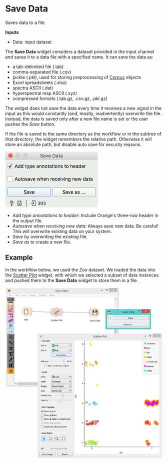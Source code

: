 Save Data
=========

Saves data to a file.

**Inputs**

- Data: input dataset

The **Save Data** widget considers a dataset provided in the input channel and saves it to a data file with a specified name. It can save the data as:

- a tab-delimited file (.tab)
- comma-separated file (.csv)
- pickle (.pkl), used for storing preprocessing of [Corpus](https://orange.biolab.si/widget-catalog/text-mining/corpus-widget/) objects
- Excel spreadsheets (.xlsx)
- spectra ASCII (.dat)
- hyperspectral map ASCII (.xyz)
- compressed formats (.tab.gz, .csv.gz, .pkl.gz)

The widget does not save the data every time it receives a new signal in the input as this would constantly (and, mostly, inadvertently) overwrite the file. Instead, the data is saved only after a new file name is set or the user pushes the *Save* button.

If the file is saved to the same directory as the workflow or in the subtree of that directory, the widget remembers the relative path. Otherwise it will store an absolute path, but disable auto save for security reasons.

![](images/SaveData.png)

- *Add type annotations to header*: Include Orange's three-row header in the output file.
- *Autosave when receiving new data*: Always save new data. Be careful! This will overwrite existing data on your system.
- *Save* by overwriting the existing file.
- *Save as* to create a new file.

Example
-------

In the workflow below, we used the *Zoo* dataset. We loaded the data into the [Scatter Plot](../visualize/scatterplot.md) widget, with which we selected a subset of data instances and pushed them to the **Save Data** widget to store them in a file.

![](images/Save-Workflow.png)
